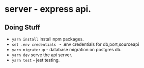 # server - express api.

## Doing Stuff
- `yarn install` install npm packages.
- `set .env credentials ` - .env credentials for db,port,sourceapi
- `yarn migrate:up` - database migration on postgres db.
- `yarn dev` serve the api server.
- `yarn test` - jest testing.
